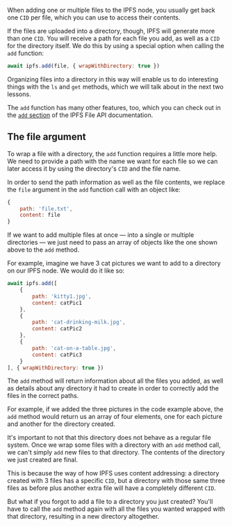 When adding one or multiple files to the IPFS node, you usually get back one `CID` per file, which you can use to access their contents.

If the files are uploaded into a directory, though, IPFS will generate more than one `CID`. You will receive a path for each file you add, as well as a `CID` for the directory itself. We do this by using a special option when calling the `add` function:

```javascript
await ipfs.add(file, { wrapWithDirectory: true })
```

Organizing files into a directory in this way will enable us to do interesting things with the `ls` and `get` methods, which we will talk about in the next two lessons.

The `add` function has many other features, too, which you can check out in the [`add` section](https://github.com/ipfs/interface-js-ipfs-core/blob/master/SPEC/FILES.md#add) of the IPFS File API documentation.

## The file argument

To wrap a file with a directory, the `add` function requires a little more help. We need to provide a path with the name we want for each file so we can later access it by using the directory's `CID` and the file name.

In order to send the path information as well as the file contents, we replace the `file` argument in the `add` function call with an object like:

```javascript
{
    path: 'file.txt',
    content: file
}
```

If we want to add multiple files at once — into a single or multiple directories — we just need to pass an array of objects like the one shown above to the `add` method.

For example, imagine we have 3 cat pictures we want to add to a directory on our IPFS node. We would do it like so:

```javascript
await ipfs.add([
    {
        path: 'kitty1.jpg',
        content: catPic1
    },
    {
        path: 'cat-drinking-milk.jpg',
        content: catPic2
    },
    {
        path: 'cat-on-a-table.jpg',
        content: catPic3
    }
], { wrapWithDirectory: true })
```

The `add` method will return information about all the files you added, as well as details about any directory it had to create in order to correctly add the files in the correct paths.

For example, if we added the three pictures in the code example above, the `add` method would return us an array of four elements, one for each picture and another for the directory created.

It's important to not that this directory does not behave as a regular file system. Once we wrap some files with a directory with an `add` method call, we can't simply `add` new files to that directory. The contents of the directory we just created are final.

This is because the way of how IPFS uses content addressing: a directory created with 3 files has a specific `CID`, but a directory with those same three files as before plus another extra file will have a completely different `CID`.

But what if you forgot to add a file to a directory you just created? You'll have to call the `add` method again with all the files you wanted wrapped with that directory, resulting in a new directory altogether.
